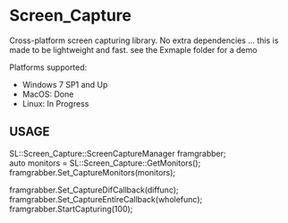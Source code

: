 # Screen_Capture
Cross-platform screen capturing library. No extra dependencies ... this is made to be lightweight and fast.
see the Exmaple folder for a demo

Platforms supported:
<ul>
<li>Windows 7 SP1 and Up</li>
<li>MacOS: Done</li>
<li>Linux: In Progress</li>
</ul>


<h2>USAGE</h2>

SL::Screen_Capture::ScreenCaptureManager framgrabber;<br/>
auto monitors = SL::Screen_Capture::GetMonitors();<br/>
framgrabber.Set_CaptureMonitors(monitors);<br/>

framgrabber.Set_CaptureDifCallback(diffunc);<br/>
framgrabber.Set_CaptureEntireCallback(wholefunc);<br/>
framgrabber.StartCapturing(100);<br/>
